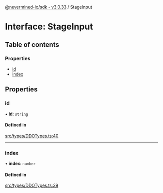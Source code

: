 [@nevermined-io/sdk - v3.0.33](../code-reference.md) / StageInput

# Interface: StageInput

## Table of contents

### Properties

- [id](StageInput.md#id)
- [index](StageInput.md#index)

## Properties

### id

• **id**: `string`

#### Defined in

[src/types/DDOTypes.ts:40](https://github.com/nevermined-io/sdk-js/blob/52fd1167668ed7223a94e3de0b05f43aa729e3f8/src/types/DDOTypes.ts#L40)

---

### index

• **index**: `number`

#### Defined in

[src/types/DDOTypes.ts:39](https://github.com/nevermined-io/sdk-js/blob/52fd1167668ed7223a94e3de0b05f43aa729e3f8/src/types/DDOTypes.ts#L39)
